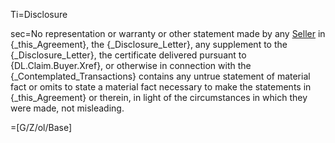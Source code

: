 Ti=Disclosure

sec=No representation or warranty or other statement made by any <a href="#SPA.Def.Seller(s).Def" class="definedterm">Seller</a> in {_this_Agreement}, the {_Disclosure_Letter}, any supplement to the {_Disclosure_Letter}, the certificate delivered pursuant to {DL.Claim.Buyer.Xref}, or otherwise in connection with the {_Contemplated_Transactions} contains any untrue statement of material fact or omits to state a material fact necessary to make the statements in {_this_Agreement} or therein, in light of the circumstances in which they were made, not misleading.

=[G/Z/ol/Base]
